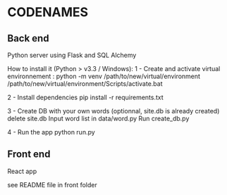 # CODENAMES

## Back end
Python server using Flask and SQL Alchemy

How to install it (Python > v3.3 / Windows):
1 - Create and activate virtual environnement :
python -m venv /path/to/new/virtual/environment
/path/to/new/virtual/environment/Scripts/activate.bat

2 - Install dependencies
pip install -r requirements.txt

3 - Create DB with your own words (optionnal, site.db is already created)
delete site.db
Input word list in data/word.py
Run create_db.py

4 - Run the app
python run.py

## Front end
React app

see README file in front folder